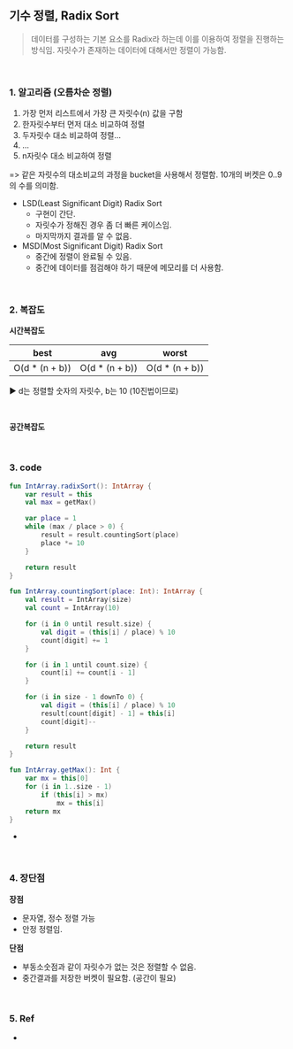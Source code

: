 ## 기수 정렬, Radix Sort

> 데이터를 구성하는 기본 요소를 Radix라 하는데 이를 이용하여 정렬을 진행하는 방식임.
> 자릿수가 존재하는 데이터에 대해서만 정렬이 가능함. 
>

<br/>

### 1. 알고리즘 (오름차순 정렬)

1. 가장 먼저 리스트에서 가장 큰 자릿수(n) 값을 구함
2. 한자릿수부터 먼저 대소 비교하여 정렬
3. 두자릿수 대소 비교하여 정렬...
4. ...
5. n자릿수 대소 비교하여 정렬 

=> 같은 자릿수의 대소비교의 과정을 bucket을 사용해서 정렬함. 10개의 버켓은 0..9의 수를 의미함.  

- LSD(Least Significant Digit) Radix Sort
  - 구현이 간단.
  - 자릿수가 정해진 경우 좀 더 빠른 케이스임.
  - 마지막까지 결과를 알 수 없음.
- MSD(Most Significant Digit) Radix Sort
  - 중간에 정렬이 완료될 수 있음.
  - 중간에 데이터를 점검해야 하기 때문에 메모리를 더 사용함. 

<br/>

### 2. 복잡도

**시간복잡도**

| best           | avg      | worst |
|----------------|----------|-------|
| O(d * (n + b)) | O(d * (n + b)) | O(d * (n + b)) |

▶️ d는 정렬할 숫자의 자릿수, b는 10 (10진법이므로)

<br/>

**공간복잡도**


<br/>

### 3. code

```kotlin
fun IntArray.radixSort(): IntArray {
    var result = this
    val max = getMax()

    var place = 1
    while (max / place > 0) {
        result = result.countingSort(place)
        place *= 10
    }

    return result
}

fun IntArray.countingSort(place: Int): IntArray {
    val result = IntArray(size)
    val count = IntArray(10)

    for (i in 0 until result.size) {
        val digit = (this[i] / place) % 10
        count[digit] += 1
    }

    for (i in 1 until count.size) {
        count[i] += count[i - 1]
    }

    for (i in size - 1 downTo 0) {
        val digit = (this[i] / place) % 10
        result[count[digit] - 1] = this[i]
        count[digit]--
    }

    return result
}

fun IntArray.getMax(): Int {
    var mx = this[0]
    for (i in 1..size - 1)
        if (this[i] > mx)
            mx = this[i]
    return mx
}
```

-


<br/>

### 4. 장단점

**장점**

- 문자열, 정수 정렬 가능
- 안정 정렬임. 

**단점**

- 부동소숫점과 같이 자릿수가 없는 것은 정렬할 수 없음.
- 중간결과를 저장한 버켓이 필요함. (공간이 필요)

<br/>

### 5. Ref
- 
